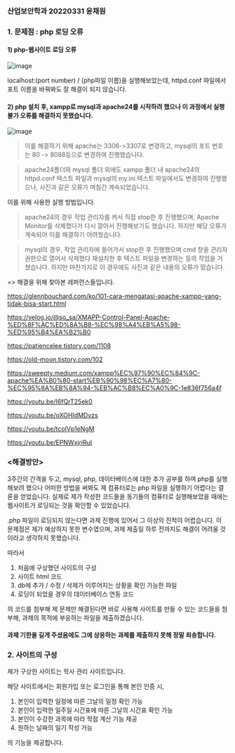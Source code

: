 ### 산업보안학과 20220331 윤채원 
### 1. 문제점 : php 로딩 오류

#### 1) php-웹사이트 로딩 오류

![image](https://github.com/ychxnn/information_security/assets/112887768/bf7d1d02-f54c-440f-9d7f-ecd2bc00ef47)

localhost:(port number) / (php파일 이름)을 실행해보았는데, httpd.conf 파일에서 포트 이름을 바꿔봐도 잘 해결이 되지 않습니다. 

#### 2) php 설치 후, xampp로 mysql과 apache24를 시작하려 했으나 이 과정에서 실행 불가 오류를 해결하지 못했습니다. 

![image](https://github.com/ychxnn/information_security/assets/112887768/042d7775-e2aa-41e0-8964-57b4b7839ded)

> 이를 해결하기 위해 apache는 3306->3307로 변경하고, mysql의 포트 번호는 80 -> 8088등으로 변경하여 진행했습니다. 

> apache24폴더와 mysql 폴더 외에도 xampp 폴더 내 apache24의 httpd.conf 텍스트 파일과 mysql의 my.ini 텍스트 파일에서도 변경하여 진행했으나, 사진과 같은 오류가 며칠간 계속되었습니다. 

이를 위해 사용한 실행 방법입니다.

> apache24의 경우 작업 관리자를 켜서 직접 stop한 후 진행했으며, Apache Monitor를 삭제했다가 다시 깔아서 진행해보기도 했습니다. 하지만 해당 오류가 계속되어 이를 해결하기 어려웠습니다. 

> mysql의 경우, 작업 관리자에 들어가서 stop한 후 진행했으며 cmd 창을 관리자 권한으로 열어서 삭제했다 재설치한 후 텍스트 파일을 변경하는 등의 작업을 거쳤습니다. 하지만 마찬가지로 이 경우에도 사진과 같은 내용의 오류가 떴습니다. 

=> 해결을 위해 찾아본 레퍼런스들입니다.

https://glennbouchard.com/ko/101-cara-mengatasi-apache-xampp-yang-tidak-bisa-start.html

https://velog.io/@so_sa/XMAPP-Control-Panel-Apache-%ED%8F%AC%ED%8A%B8-%EC%98%A4%EB%A5%98-%ED%95%B4%EA%B2%B0

https://patiencelee.tistory.com/1108

https://old-moon.tistory.com/102

https://sweepty.medium.com/xampp%EC%97%90%EC%84%9C-apache%EA%B0%80-start%EB%90%98%EC%A7%80-%EC%95%8A%EB%8A%94-%EB%AC%B8%EC%A0%9C-1e836f756a4f

https://youtu.be/I6fQrT25ek0

https://youtu.be/oXOHIdMDvzs

https://youtu.be/tcoIVp1eNgM

https://youtu.be/EPNWxjriRuI

### <해결방안>
3주간의 간격을 두고, mysql, php, 데이터베이스에 대한 추가 공부를 하며 php를 실행해보려 했으나 어떠한 방법을 써봐도 제 컴퓨터로는 php 파일을 실행하기 어렵다는 결론을 얻었습니다. 
실제로 제가 작성한 코드들을 동기들의 컴퓨터로 실행해보았을 때에는 웹사이트가 로딩되는 것을 확인할 수 있었습니다.  

.php 파일이 로딩되지 않는다면 과제 진행에 있어서 그 이상의 진척이 어렵습니다. 
이 문제점은 제가 예상하지 못한 변수였으며, 과제 제출일 하루 전까지도 해결이 어려울 것이라고 생각하지 못했습니다. 

따라서 

1. 처음에 구상했던 사이트의 구성
2. 사이트 html 코드
3. db에 추가 / 수정 / 삭제가 이루어지는 상황을 확인 가능한 파일
4. 로딩이 되었을 경우의 데이터베이스 연동 코드

의 코드를 첨부해 제 문제만 해결된다면 바로 사용해 사이트를 만들 수 있는 코드들을 첨부해, 과제의 목적에 부응하는 파일을 제출하겠습니다. 

#### 과제 기한을 길게 주셨음에도 그에 상응하는 과제를 제출하지 못해 정말 죄송합니다.

### 2. 사이트의 구성
제가 구상한 사이트는 학사 관리 사이트입니다.

해당 사이트에서는 회원가입 또는 로그인을 통해 본인 인증 시, 

1. 본인이 입력한 일정에 따른 그날의 일정 확인 가능
2. 본인이 입력한 일주일 시간표에 따른 그날의 시간표 확인 가능 
3. 본인이 수강한 과목에 따라 학점 계산 기능 제공 
4. 원하는 날짜의 일기 작성 가능 

의 기능을 제공합니다. 
